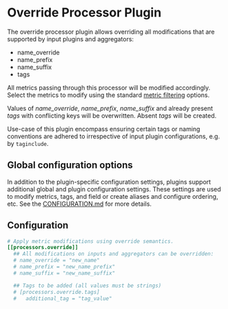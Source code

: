 # Override Processor Plugin

The override processor plugin allows overriding all modifications that are
supported by input plugins and aggregators:

* name_override
* name_prefix
* name_suffix
* tags

All metrics passing through this processor will be modified accordingly.  Select
the metrics to modify using the standard [metric
filtering](../../../docs/CONFIGURATION.md#metric-filtering) options.

Values of *name_override*, *name_prefix*, *name_suffix* and already present
*tags* with conflicting keys will be overwritten. Absent *tags* will be
created.

Use-case of this plugin encompass ensuring certain tags or naming conventions
are adhered to irrespective of input plugin configurations, e.g. by
`taginclude`.

## Global configuration options <!-- @/docs/includes/plugin_config.md -->

In addition to the plugin-specific configuration settings, plugins support
additional global and plugin configuration settings. These settings are used to
modify metrics, tags, and field or create aliases and configure ordering, etc.
See the [CONFIGURATION.md][CONFIGURATION.md] for more details.

[CONFIGURATION.md]: ../../../docs/CONFIGURATION.md

## Configuration

```toml @sample.conf
# Apply metric modifications using override semantics.
[[processors.override]]
  ## All modifications on inputs and aggregators can be overridden:
  # name_override = "new_name"
  # name_prefix = "new_name_prefix"
  # name_suffix = "new_name_suffix"

  ## Tags to be added (all values must be strings)
  # [processors.override.tags]
  #   additional_tag = "tag_value"
```
